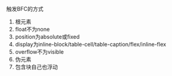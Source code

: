 触发BFC的方式

1. 根元素
2. float不为none
3. position为absolute或fixed
4. display为inline-block/table-cell/table-caption/flex/inline-flex
5. overflow不为visible
6. 伪元素
7. 包含块自己也浮动

